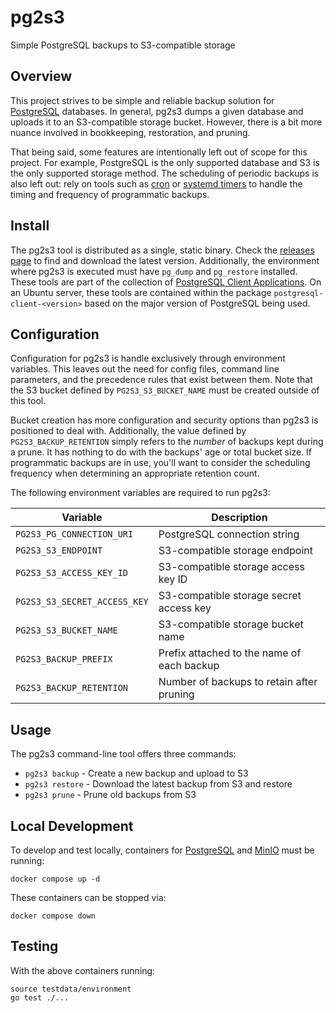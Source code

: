 # pg2s3
Simple PostgreSQL backups to S3-compatible storage

## Overview
This project strives to be simple and reliable backup solution for [PostgreSQL](https://www.postgresql.org/) databases.
In general, pg2s3 dumps a given database and uploads it to an S3-compatible storage bucket.
However, there is a bit more nuance involved in bookkeeping, restoration, and pruning.

That being said, some features are intentionally left out of scope for this project.
For example, PostgreSQL is the only supported database and S3 is the only supported storage method.
The scheduling of periodic backups is also left out: rely on tools such as [cron](https://wiki.archlinux.org/title/cron) or [systemd timers](https://wiki.archlinux.org/title/Systemd/Timers) to handle the timing and frequency of programmatic backups.

## Install
The pg2s3 tool is distributed as a single, static binary.
Check the [releases page](https://github.com/theandrew168/pg2s3/releases) to find and download the latest version.
Additionally, the environment where pg2s3 is executed must have `pg_dump` and `pg_restore` installed.
These tools are part of the collection of [PostgreSQL Client Applications](https://www.postgresql.org/docs/12/reference-client.html).
On an Ubuntu server, these tools are contained within the package `postgresql-client-<version>` based on the major version of PostgreSQL being used.

## Configuration
Configuration for pg2s3 is handle exclusively through environment variables.
This leaves out the need for config files, command line parameters, and the precedence rules that exist between them.
Note that the S3 bucket defined by `PG2S3_S3_BUCKET_NAME` must be created outside of this tool.

Bucket creation has more configuration and security options than pg2s3 is positioned to deal with.
Additionally, the value defined by `PG2S3_BACKUP_RETENTION` simply refers to the _number_ of backups kept during a prune.
It has nothing to do with the backups' age or total bucket size.
If programmatic backups are in use, you'll want to consider the scheduling frequency when determining an appropriate retention count.

The following environment variables are required to run pg2s3:

| Variable                     | Description |
| ---------------------------- | ----------- |
| `PG2S3_PG_CONNECTION_URI`    | PostgreSQL connection string |
| `PG2S3_S3_ENDPOINT`          | S3-compatible storage endpoint |
| `PG2S3_S3_ACCESS_KEY_ID`     | S3-compatible storage access key ID |
| `PG2S3_S3_SECRET_ACCESS_KEY` | S3-compatible storage secret access key |
| `PG2S3_S3_BUCKET_NAME`       | S3-compatible storage bucket name |
| `PG2S3_BACKUP_PREFIX`        | Prefix attached to the name of each backup |
| `PG2S3_BACKUP_RETENTION`     | Number of backups to retain after pruning |

## Usage
The pg2s3 command-line tool offers three commands:
* `pg2s3 backup` - Create a new backup and upload to S3
* `pg2s3 restore` - Download the latest backup from S3 and restore
* `pg2s3 prune` - Prune old backups from S3

## Local Development
To develop and test locally, containers for [PostgreSQL](https://www.postgresql.org/) and [MinIO](https://min.io/) must be running:
```
docker compose up -d
```

These containers can be stopped via:
```
docker compose down
```

## Testing
With the above containers running:
```
source testdata/environment
go test ./...
```

